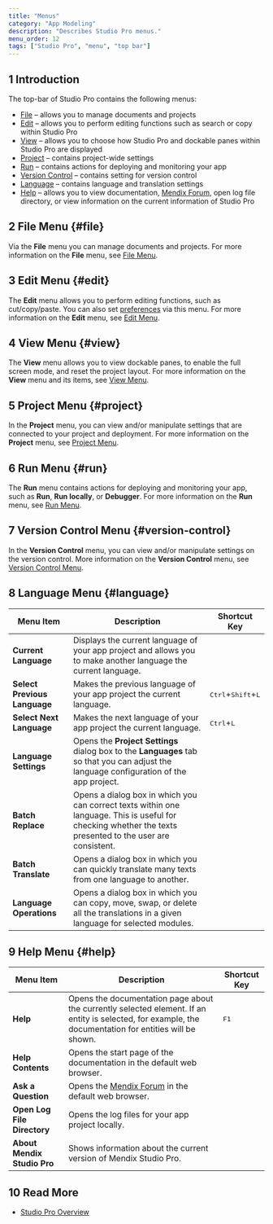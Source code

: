 ```yaml
---
title: "Menus"
category: "App Modeling"
description: "Describes Studio Pro menus."
menu_order: 12
tags: ["Studio Pro", "menu", "top bar"]
---
```


## 1 Introduction

The top-bar of Studio Pro contains the following menus:

* [File](#file) – allows you to manage documents and projects
* [Edit](#edit) – allows you to perform editing functions such as search or copy within Studio Pro
* [View](#view) – allows you to choose how Studio Pro and dockable panes within Studio Pro are displayed
* [Project](#project) – contains project-wide settings
* [Run](#run) – contains actions for deploying and monitoring your app 
* [Version Control](#version-control) – contains setting for version control
* [Language](#language) – contains language and translation settings
* [Help](#help)  – allows you to view documentation, [Mendix Forum](https://forum.mendixcloud.com/index4.html), open log file directory, or view information on  the current information of Studio Pro

## 2 File Menu {#file}

Via the **File** menu you can manage documents and projects. For more information on the **File** menu, see [File Menu](file-menu).

## 3 Edit Menu {#edit}

The **Edit** menu allows you to perform editing functions, such as cut/copy/paste. You can also set [preferences](preferences-dialog) via this menu. For more information on the **Edit** menu, see [Edit Menu](edit-menu).

## 4 View Menu {#view}

The **View** menu allows you to view dockable panes, to enable the full screen mode, and reset the project layout. For more information on the **View** menu and its items, see [View Menu](view-menu).

## 5 Project Menu {#project}

In the **Project** menu, you can view and/or manipulate settings that are connected to your project and deployment. For more information on the **Project** menu, see [Project Menu](project-menu).

## 6 Run Menu {#run}

The **Run** menu contains actions for deploying and monitoring your app, such as **Run**, **Run locally**, or **Debugger**. For more information on the **Run** menu, see [Run Menu](run-menu). 

## 7 Version Control Menu {#version-control}

In the **Version Control** menu, you can view and/or manipulate settings on the version control. More information on the **Version Control** menu, see [Version Control Menu](version-control-menu).

## 8 Language Menu {#language}

| Menu Item | Description | Shortcut Key |
| --- | --- | --- |
| **Current Language** | Displays the current language of your app project and allows you to make another language the current language. | |
| **Select Previous Language** | Makes the previous language of your app project the current language. | <kbd>Ctrl</kbd>+<kbd>Shift</kbd>+<kbd>L</kbd> |
| **Select Next Language** | Makes the next language of your app project the current language. | <kbd>Ctrl</kbd>+<kbd>L</kbd> |
| **Language Settings** | Opens the **Project Settings** dialog box to the **Languages** tab so that you can adjust the language configuration of the app project. | |
| **Batch Replace** | Opens a dialog box in which you can correct texts within one language. This is useful for checking whether the texts presented to the user are consistent. |   |
| **Batch Translate** | Opens a dialog box in which you can quickly translate many texts from one language to another. |   |
| **Language Operations** | Opens a dialog box in which you can copy, move, swap, or delete all the translations in a given language for selected modules. |   |

## 9 Help Menu {#help}

| Menu Item | Description | Shortcut Key |
| --- | --- | --- |
| **Help** | Opens the documentation page about the currently selected element. If an entity is selected, for example, the documentation for entities will be shown. | <kbd>F1</kbd> |
| **Help Contents** | Opens the start page of the documentation in the default web browser. |   |
| **Ask a Question** | Opens the [Mendix Forum](https://forum.mendixcloud.com/index4.html) in the default web browser. |   |
| **Open Log File Directory** | Opens the log files for your app project locally. |   |
| **About Mendix Studio Pro** | Shows information about the current version of Mendix Studio Pro. |   |

## 10 Read More

* [Studio Pro Overview](studio-pro-overview)
